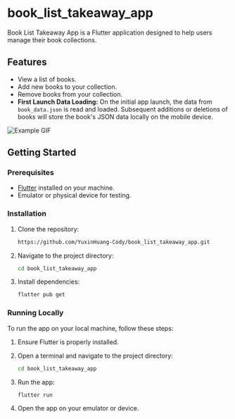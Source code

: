 # book_list_takeaway_app

Book List Takeaway App is a Flutter application designed to help users manage their book collections.

## Features

- View a list of books.
- Add new books to your collection.
- Remove books from your collection.
- **First Launch Data Loading:** On the initial app launch, the data from `book_data.json` is read and loaded. Subsequent additions or deletions of books will store the book's JSON data locally on the mobile device.

![Example GIF](https://github.com/YuxinHuang-Cody/book_list_takeaway_app/blob/master/show.gif)

## Getting Started

### Prerequisites

- [Flutter](https://flutter.dev/docs/get-started/install) installed on your machine.
- Emulator or physical device for testing.

### Installation

1. Clone the repository:

   ```bash
   https://github.com/YuxinHuang-Cody/book_list_takeaway_app.git

2. Navigate to the project directory:

   ```bash
   cd book_list_takeaway_app
   
3. Install dependencies:

   ```bash
   flutter pub get

### Running Locally
To run the app on your local machine, follow these steps:

1. Ensure Flutter is properly installed. 

2. Open a terminal and navigate to the project directory:

   ```bash
   cd book_list_takeaway_app
   
3. Run the app:

   ```bash
   flutter run

4. Open the app on your emulator or device.

